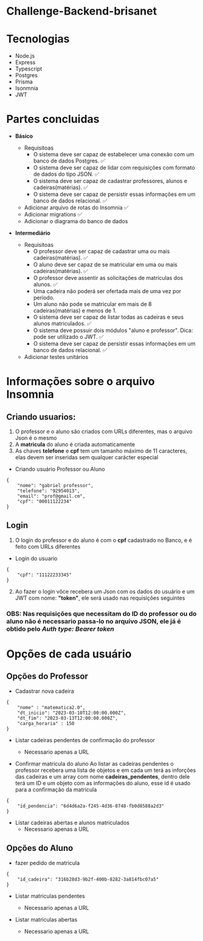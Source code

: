 # Challenge-Backend-brisanet


# Tecnologias
- Node.js
- Express
- Typescript
- Postgres
- Prisma
- Isonmnia
- JWT

# Partes concluidas

-  __Básico__
   - Requisitoas
      - O sistema deve ser capaz de estabelecer uma conexão com um banco de dados Postgres. ✅
      - O sistema deve ser capaz de lidar com requisições com formato de dados do tipo JSON. ✅
      - O sistema deve ser capaz de cadastrar professores, alunos e cadeiras(matérias). ✅
      - O sistema deve ser capaz de persistir essas informações em um banco de dados relacional. ✅
   - Adicionar arquivo de rotas do Insomnia ✅
   - Adicionar migrations ✅
   - Adicionar o diagrama do banco de dados

- __Intermediário__
   - Requisitoas
      - O professor deve ser capaz de cadastrar uma ou mais cadeiras(matérias). ✅
      - O aluno deve ser capaz de se matricular em uma ou mais cadeiras(matérias). ✅
      - O professor deve assentir as solicitações de matrículas dos alunos. ✅
      - Uma cadeira não poderá ser ofertada mais de uma vez por período.
      - Um aluno não pode se matricular em mais de 8 cadeiras(matérias) e menos de 1.
      - O sistema deve ser capaz de listar todas as cadeiras e seus alunos matriculados. ✅
      - O sistema deve possuir dois módulos "aluno e professor". Dica: pode ser utilizado o JWT. ✅
      - O sistema deve ser capaz de persistir essas informações em um banco de dados relacional. ✅
   - Adicionar testes unitários


# Informações sobre o arquivo Insomnia


## Criando usuarios:
1. O professor e o aluno são criados com URLs diferentes, mas o arquivo Json é o mesmo
2. A __matricula__ do aluno é criada automaticamente
3. As chaves __telefone__ e __cpf__ tem um tamanho máximo de 11 caracteres, elas devem ser inseridas sem qualquer carácter especial

- Criando usuário Professor ou Aluno

```
{
	"nome": "gabriel professor",
	"telefone": "92954013", 
	"email": "prof@gmail.cm",
	"cpf": "00011122234"
}
```

## Login
1. O login do professor e do aluno é com o __cpf__ cadastrado no Banco, e é feito com URLs diferentes

- Login do usuario
```
{
	"cpf": "11122233345"
}
```

2. Ao fazer o login vôce recebera um Json com os dados do usuário e um JWT com nome:  __"token"__, ele será usado nas requisições seguintes

### OBS: Nas requisições que necessitam do ID do professor ou do aluno não é necessario passa-lo no arquivo JSON, ele já é obtido pelo  _Auth type: Bearer token_


# Opções de cada usuário


## Opções do Professor


- Cadastrar nova cadeira
```
{
	"nome" : "matematica2.0",
	"dt_inicio": "2023-03-10T12:00:00.000Z",
	"dt_fim": "2023-03-13T12:00:00.000Z",
	"carga_horaria" : 150
}
```

- Listar cadeiras pendentes de confirmação do professor
	- Necessario apenas a URL

- Confirmar matricula do aluno
Ao listar as cadeiras pendentes o professor recebera uma lista de objetos e em cada um terá as inforções das cadeiras e um array com nome __cadeiras_pendentes__, dentro dele terá um ID e um objeto com as informações do aluno, esse id é usado para a confirmação da matricula

```
{
	"id_pendencia": "6d4d6a2a-f245-4d36-8748-fb0d8588a2d3"
}
```

- Listar cadeiras abertas e alunos matriculados
	- Necessario apenas a URL


## Opções do Aluno

- fazer pedido de matricula
```
{
	"id_cadeira": "316b28d3-9b2f-400b-8282-3a814fbc07a5"
}
```

- Listar matriculas pendentes
	- Necessario apenas a URL

- Listar matriculas abertas
	- Necessario apenas a URL










